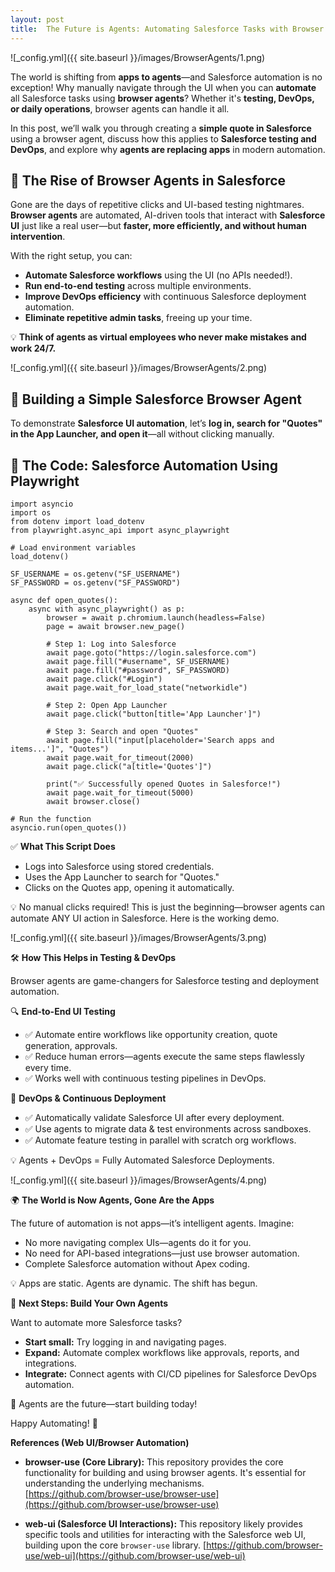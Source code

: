 ```yaml
---
layout: post
title:  The Future is Agents: Automating Salesforce Tasks with Browser UI
---
```


![_config.yml]({{ site.baseurl }}/images/BrowserAgents/1.png)

The world is shifting from **apps to agents**—and Salesforce automation is no exception! Why manually navigate through the UI when you can **automate** all Salesforce tasks using **browser agents**? Whether it's **testing, DevOps, or daily operations**, browser agents can handle it all.

In this post, we’ll walk you through creating a **simple quote in Salesforce** using a browser agent, discuss how this applies to **Salesforce testing and DevOps**, and explore why **agents are replacing apps** in modern automation.

## 🚀 The Rise of Browser Agents in Salesforce

Gone are the days of repetitive clicks and UI-based testing nightmares. **Browser agents** are automated, AI-driven tools that interact with **Salesforce UI** just like a real user—but **faster, more efficiently, and without human intervention**.

With the right setup, you can:
* **Automate Salesforce workflows** using the UI (no APIs needed!).
* **Run end-to-end testing** across multiple environments.
* **Improve DevOps efficiency** with continuous Salesforce deployment automation.
* **Eliminate repetitive admin tasks**, freeing up your time.

💡 **Think of agents as virtual employees who never make mistakes and work 24/7.**

![_config.yml]({{ site.baseurl }}/images/BrowserAgents/2.png)

## 🔨 Building a Simple Salesforce Browser Agent

To demonstrate **Salesforce UI automation**, let’s **log in, search for "Quotes" in the App Launcher, and open it**—all without clicking manually.

## 📌 The Code: Salesforce Automation Using Playwright

```
import asyncio
import os
from dotenv import load_dotenv
from playwright.async_api import async_playwright

# Load environment variables
load_dotenv()

SF_USERNAME = os.getenv("SF_USERNAME")
SF_PASSWORD = os.getenv("SF_PASSWORD")

async def open_quotes():
    async with async_playwright() as p:
        browser = await p.chromium.launch(headless=False)
        page = await browser.new_page()

        # Step 1: Log into Salesforce
        await page.goto("https://login.salesforce.com")
        await page.fill("#username", SF_USERNAME)
        await page.fill("#password", SF_PASSWORD)
        await page.click("#Login")
        await page.wait_for_load_state("networkidle")

        # Step 2: Open App Launcher
        await page.click("button[title='App Launcher']")
        
        # Step 3: Search and open "Quotes"
        await page.fill("input[placeholder='Search apps and items...']", "Quotes")
        await page.wait_for_timeout(2000)
        await page.click("a[title='Quotes']")

        print("✅ Successfully opened Quotes in Salesforce!")
        await page.wait_for_timeout(5000)
        await browser.close()

# Run the function
asyncio.run(open_quotes())

```

✅ **What This Script Does**

* Logs into Salesforce using stored credentials.
* Uses the App Launcher to search for "Quotes."
* Clicks on the Quotes app, opening it automatically.

💡 No manual clicks required! This is just the beginning—browser agents can automate ANY UI action in Salesforce. Here is the working demo. 

![_config.yml]({{ site.baseurl }}/images/BrowserAgents/3.png)

🛠️ **How This Helps in Testing & DevOps**

Browser agents are game-changers for Salesforce testing and deployment automation.

🔍 **End-to-End UI Testing**

* ✅ Automate entire workflows like opportunity creation, quote generation, approvals.
* ✅ Reduce human errors—agents execute the same steps flawlessly every time.
* ✅ Works well with continuous testing pipelines in DevOps.

🚀 **DevOps & Continuous Deployment**

* ✅ Automatically validate Salesforce UI after every deployment.
* ✅ Use agents to migrate data & test environments across sandboxes.
* ✅ Automate feature testing in parallel with scratch org workflows.

💡 Agents + DevOps = Fully Automated Salesforce Deployments.

![_config.yml]({{ site.baseurl }}/images/BrowserAgents/4.png)

🌍 **The World is Now Agents, Gone Are the Apps**

The future of automation is not apps—it’s intelligent agents. Imagine:

* No more navigating complex UIs—agents do it for you.
* No need for API-based integrations—just use browser automation.
* Complete Salesforce automation without Apex coding.

💡 Apps are static. Agents are dynamic. The shift has begun.

🎯 **Next Steps: Build Your Own Agents**

Want to automate more Salesforce tasks?

* **Start small:** Try logging in and navigating pages.
* **Expand:** Automate complex workflows like approvals, reports, and integrations.
* **Integrate:** Connect agents with CI/CD pipelines for Salesforce DevOps automation.

🚀 Agents are the future—start building today!

Happy Automating! 🤖


**References (Web UI/Browser Automation)**

* **browser-use (Core Library):** This repository provides the core functionality for building and using browser agents.  It's essential for understanding the underlying mechanisms. [https://github.com/browser-use/browser-use](https://github.com/browser-use/browser-use)

* **web-ui (Salesforce UI Interactions):** This repository likely provides specific tools and utilities for interacting with the Salesforce web UI, building upon the core `browser-use` library. [https://github.com/browser-use/web-ui](https://github.com/browser-use/web-ui)